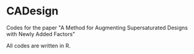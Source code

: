 # CADesign
Codes for the paper "A Method for Augmenting Supersaturated Designs with Newly Added Factors"

All codes are written in R.
